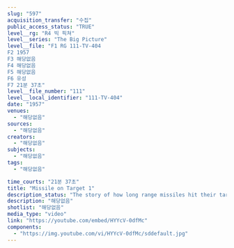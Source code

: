 ```yaml
---
slug: "597"
acquisition_transfer: "수집"
public_access_status: "TRUE"
level__rg: "R4 빅 픽쳐"
level__series: "The Big Picture"
level__file: "F1 RG 111-TV-404
F2 1957
F3 해당없음
F4 해당없음
F5 해당없음
F6 유성
F7 21분 37초"
level__file_number: "111"
level__local_identifier: "111-TV-404"
date: "1957"
venues: 
  - "해당없음"
sources: 
  - "해당없음"
creators: 
  - "해당없음"
subjects: 
  - "해당없음"
tags: 
  - "해당없음"

time_courts: "21분 37초"
title: "Missile on Target 1"
description_status: "The story of how long range missiles hit their target. Filmed at White sounds Missile Ranger, N.M."
description: "해당없음"
shotlist: "해당없음"
media_type: "video"
link: "https://youtube.com/embed/HYYcV-0dfMc"
components: 
  - "https://img.youtube.com/vi/HYYcV-0dfMc/sddefault.jpg"
---
```

